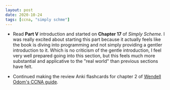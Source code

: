 ```yaml
---
layout: post
date: 2020-10-24
tags: [ccna, "simply schme"]
---
```


- Read **Part V** introduction and started on **Chapter 17** of *Simply
  Scheme*. I was really excited about starting this part because it
  actually feels like the book is diving into programming and not simply
  providing a gentler introduction to it. Which is no criticism of the
  gentle introduction, I feel very well prepared going into this
  section, but this feels much more substantial and applicative to the
  "real world" than previous sections have felt.

- Continued making the review Anki flashcards for chapter 2 of [Wendell Odom's CCNA  guide](https://amzn.to/3dHP3P0).
